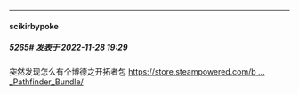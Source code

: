 

*****

####  scikirbypoke  
##### 5265#       发表于 2022-11-28 19:29

突然发现怎么有个博德之开拓者包
[https://store.steampowered.com/b ... _Pathfinder_Bundle/](https://store.steampowered.com/bundle/28817/Baldurs_Pathfinder_Bundle/)

